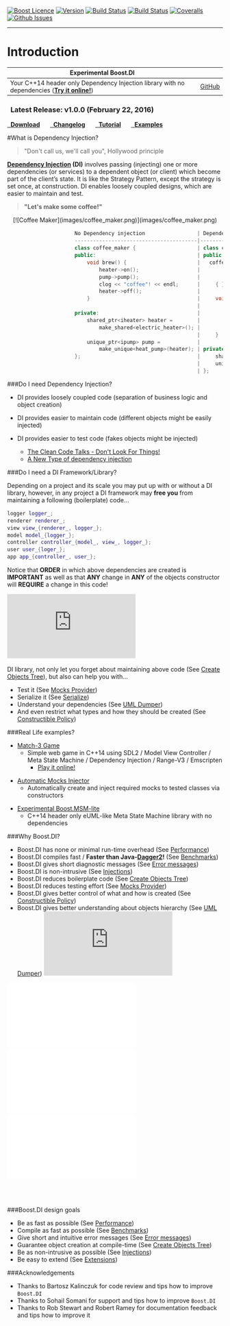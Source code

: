 <a href="http://www.boost.org/LICENSE_1_0.txt" target="_blank">![Boost Licence](http://img.shields.io/badge/license-boost-blue.svg)</a>
<a href="https://github.com/boost-experimental/di/releases" target="_blank">![Version](https://badge.fury.io/gh/boost-experimental%2Fdi.svg)</a>
<a href="https://travis-ci.org/boost-experimental/di" target="_blank">![Build Status](https://img.shields.io/travis/boost-experimental/di/cpp14.svg?label=linux/osx)</a>
<a href="https://ci.appveyor.com/project/krzysztof-jusiak/di" target="_blank">![Build Status](https://img.shields.io/appveyor/ci/krzysztof-jusiak/di/cpp14.svg?label=windows)</a>
<a href="https://coveralls.io/r/boost-experimental/di?branch=cpp14" target="_blank">![Coveralls](http://img.shields.io/coveralls/boost-experimental/di/cpp14.svg)</a>
<a href="http://github.com/boost-experimental/di/issues" target="_blank">![Github Issues](https://img.shields.io/github/issues/boost-experimental/di.svg)</a>

---------------------------------------

Introduction
============

| **Experimental Boost.DI** | |
| - | - |
| Your C++14 header only Dependency Injection library with no dependencies ([__Try it online!__](http://boost-experimental.github.io/di/try_it/index.html)) | <a class="github-button" href="https://github.com/boost-experimental/di" data-style="mega" data-count-href="/boost-experimental/di/stargazers" data-count-api="/repos/boost-experimental/di#stargazers_count" data-count-aria-label="# stargazers on GitHub" aria-label="Star boost-experimental/di on GitHub">GitHub</a> |

<div class="important">
<h3 class="wy-text-neutral"><span class="fa fa-info-circle wy-text-info"></span>&nbsp; Latest Release: <b>v1.0.0</b> (February 22, 2016)</h3>
<a href="../releases" class="btn btn-success" style="margin-bottom:8px;" role="button"><span class="fa fa-download"></span>&nbsp; <b>Download</b></a> &nbsp;&nbsp;&nbsp;&nbsp; <a href="CHANGELOG/index.html" class="btn btn-info" style="margin-bottom:8px;" role="button"><span class="fa fa-reorder"></span>&nbsp; <b>Changelog</b></a> &nbsp;&nbsp;&nbsp;&nbsp; <a href="tutorial/index.html" class="btn btn-warning" style="margin-bottom:8px;" role="button"><span class="fa fa-gear"></span>&nbsp; <b>Tutorial</b></a> &nbsp;&nbsp;&nbsp;&nbsp; <a href="examples/index.html" class="btn btn-danger" style="margin-bottom:8px;" role="button"><span class="fa fa-book"></span>&nbsp; <b>Examples</b></a>
</div>

#What is Dependency Injection?
> "Don't call us, we'll call you", Hollywood principle

**[Dependency Injection](http://www.youtube.com/watch?v=IKD2-MAkXyQ) (DI)** involves passing (injecting) one or more dependencies (or services) to a dependent object (or client) which become part of the client’s state.
It is like the Strategy Pattern, except the strategy is set once, at construction. DI enables loosely coupled designs, which are easier to maintain and test.

> **"Let's make some coffee!"**

<center>[![Coffee Maker](images/coffee_maker.png)](images/coffee_maker.png)</center>

```cpp
                      No Dependency injection                 | Dependency Injection
                      ----------------------------------------|-------------------------------------------
                      class coffee_maker {                    | class coffee_maker {
                      public:                                 | public:
                          void brew() {                       |   coffee_maker(shared_ptr<iheater> heater
                              heater->on();                   |              , unique_ptr<ipump> pump)
                              pump->pump();                   |         : heater(heater), pump(move(pump))
                              clog << "coffee"! << endl;      |     { }
                              heater->off();                  |
                          }                                   |     void brew() {
                                                              |         heater->on();
                      private:                                |         pump->pump();
                          shared_ptr<iheater> heater =        |         clog << "coffee!" << endl;
                              make_shared<electric_heater>(); |         heater->off();
                                                              |     }
                          unique_ptr<ipump> pump =            |
                              make_unique<heat_pump>(heater); | private:
                      };                                      |     shared_ptr<iheater> heater;
                                                              |     unique_ptr<ipump> pump;
                                                              | };
```

###Do I need Dependency Injection?

* DI provides loosely coupled code (separation of business logic and object creation)
* DI provides easier to maintain code (different objects might be easily injected)
* DI provides easier to test code (fakes objects might be injected)

    * [The Clean Code Talks - Don't Look For Things!](http://www.youtube.com/watch?v=RlfLCWKxHJ0)
    * [A New Type of dependency injection](http://www.youtube.com/watch?v=oK_XtfXPkqw)

###Do I need a DI Framework/Library?

Depending on a project and its scale you may put up with or without a DI library, however, in any project
a DI framework may **free you** from maintaining a following (boilerplate) code...

```cpp
logger logger_;
renderer renderer_;
view view_{renderer_, logger_};
model model_{logger_};
controller controller_{model_, view_, logger_};
user user_{loger_};
app app_{controller_, user_};
```
Notice that **ORDER** in which above dependencies are created is **IMPORTANT** as well as that
**ANY** change in **ANY** of the objects constructor will **REQUIRE** a change in this code!

![CPP](https://raw.githubusercontent.com/boost-experimental/di/cpp14/example/motivation.cpp)

DI library, not only let you forget about maintaining above code (See [Create Objects Tree](tutorial.md#1-basic-create-objects-tree)),
but also can help you with...

* Test it (See [Mocks Provider](extensions.md#mocks-provider))
* Serialize it (See [Serialize](extensions.md#serialize))
* Understand your dependencies (See [UML Dumper](extensions.md#uml-dumper))
* And even restrict what types and how they should be created (See [Constructible Policy](user_guide.md#di_constructible))

###Real Life examples?

* [Match-3 Game](https://github.com/modern-cpp-examples/match3)
    * Simple web game in C++14 using SDL2 / Model View Controller / Meta State Machine / Dependency Injection / Range-V3 / Emscripten
        * [Play it online!](http://modern-cpp-examples.github.io/match3)

>

* [Automatic Mocks Injector](https://github.com/krzysztof-jusiak/mocks_injector)
    * Automatically create and inject required mocks to tested classes via constructors

>

* [Experimental Boost.MSM-lite](http://boost-experimental.github.io/msm-lite/)
    * C++14 header only eUML-like Meta State Machine library with no dependencies

###Why Boost.DI?

* Boost.DI has none or minimal run-time overhead (See [Performance](overview.md#performance))
* Boost.DI compiles fast / **Faster than Java-[Dagger2]!** (See [Benchmarks](overview.md#benchmarks))
* Boost.DI gives short diagnostic messages (See [Error messages](overview.md#error-messages))
* Boost.DI is non-intrusive (See [Injections](user_guide.md#injections))
* Boost.DI reduces boilerplate code (See [Create Objects Tree](tutorial.md#1-basic-create-objects-tree))
* Boost.DI reduces testing effort (See [Mocks Provider](extensions.md#mocks-provider))
* Boost.DI gives better control of what and how is created (See [Constructible Policy](user_guide.md#di_constructible))
* Boost.DI gives better understanding about objects hierarchy (See [UML Dumper](extensions.md#uml-dumper))
![CPP](https://raw.githubusercontent.com/boost-experimental/di/cpp14/example/hello_world.cpp)

![CPP(BTN)](Run_UML_Dumper_Extension|https://raw.githubusercontent.com/boost-experimental/di/cpp14/extension/policies/uml_dumper.cpp)
![CPP(BTN)](Run_XML_Injection_Extension|https://raw.githubusercontent.com/boost-experimental/di/cpp14/extension/injections/xml_injection.cpp)
![CPP(BTN)](Run_Constructible_Example|https://raw.githubusercontent.com/boost-experimental/di/cpp14/example/user_guide/policies_constructible_local.cpp)

<br /><br />

###Boost.DI design goals

* Be as fast as possible (See [Performance](overview.md#performance))
* Compile as fast as possible (See [Benchmarks](overview.md#benchmarks))
* Give short and intuitive error messages (See [Error messages](overview.md#error-messages))
* Guarantee object creation at compile-time (See [Create Objects Tree](tutorial.md#1-basic-create-objects-tree))
* Be as non-intrusive as possible (See [Injections](user_guide.md#injections))
* Be easy to extend (See [Extensions](extensions.md))

###Acknowledgements
* Thanks to Bartosz Kalinczuk for code review and tips how to improve `Boost.DI`
* Thanks to Sohail Somani for support and tips how to improve `Boost.DI`
* Thanks to Rob Stewart and Robert Ramey for documentation feedback and tips how to improve it

[Dagger2]: https://github.com/google/dagger
